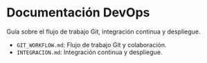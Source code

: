 # Documentación DevOps

Guía sobre el flujo de trabajo Git, integración continua y despliegue.

- `GIT_WORKFLOW.md`: Flujo de trabajo Git y colaboración.
- `INTEGRACION.md`: Integración continua y despliegue.
